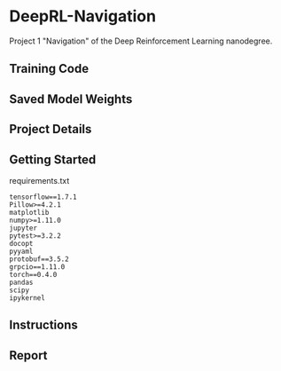# DeepRL-Navigation
Project 1 "Navigation" of the Deep Reinforcement Learning nanodegree.

## Training Code

## Saved Model Weights

## Project Details

## Getting Started

requirements.txt
```
tensorflow==1.7.1
Pillow>=4.2.1
matplotlib
numpy>=1.11.0
jupyter
pytest>=3.2.2
docopt
pyyaml
protobuf==3.5.2
grpcio==1.11.0
torch==0.4.0
pandas
scipy
ipykernel
```

## Instructions

## Report

